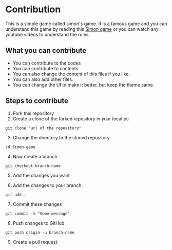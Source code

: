 # Contribution

This is a simple game called simon's game. It is a famous game and you can understand this game by reading this [Simon game](<https://en.wikipedia.org/wiki/Simon_(game)>) or you can watch any youtube videos to understand the rules.

## What you can contribute

- You can contribute to the codes
- You can contribute to contents
- You can also change the content of this files if you like.
- You can also add other files.
- You can change the UI to make it better, but keep the theme same.

## Steps to contribute

1. Fork this repository
2. Create a clone of the forked repository in your local pc

```
git clone "url of the repository"
```

3. Change the directory to the cloned repository

```
cd Simon-game
```

4. Now create a branch

```
git checkout branch-name
```

5. Add the changes you want

6. Add the changes to your branch

```
git add .
```

7. Commit these changes

```
git commit -m "Some message"
```

8. Push changes to GitHub

```
git push origin -u branch-name
```

9. Create a pull request

